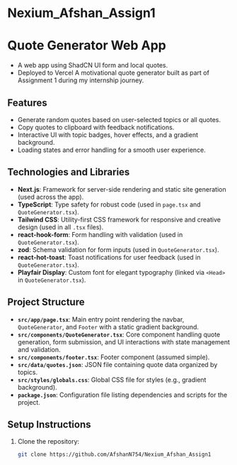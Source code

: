 # Nexium_Afshan_Assign1

# Quote Generator Web App
- A web app using ShadCN UI form and local quotes.
- Deployed to Vercel
A motivational quote generator built as part of Assignment 1 during my internship journey.

## Features
- Generate random quotes based on user-selected topics or all quotes.
- Copy quotes to clipboard with feedback notifications.
- Interactive UI with topic badges, hover effects, and a gradient background.
- Loading states and error handling for a smooth user experience.

## Technologies and Libraries
- **Next.js**: Framework for server-side rendering and static site generation (used across the app).
- **TypeScript**: Type safety for robust code (used in `page.tsx` and `QuoteGenerator.tsx`).
- **Tailwind CSS**: Utility-first CSS framework for responsive and creative design (used in all `.tsx` files).
- **react-hook-form**: Form handling with validation (used in `QuoteGenerator.tsx`).
- **zod**: Schema validation for form inputs (used in `QuoteGenerator.tsx`).
- **react-hot-toast**: Toast notifications for user feedback (used in `QuoteGenerator.tsx`).
- **Playfair Display**: Custom font for elegant typography (linked via `<Head>` in `QuoteGenerator.tsx`).

## Project Structure
- **`src/app/page.tsx`**: Main entry point rendering the navbar, `QuoteGenerator`, and `Footer` with a static gradient background.
- **`src/components/QuoteGenerator.tsx`**: Core component handling quote generation, form submission, and UI interactions with state management and validation.
- **`src/components/footer.tsx`**: Footer component (assumed simple).
- **`src/data/quotes.json`**: JSON file containing quote data organized by topics.
- **`src/styles/globals.css`**: Global CSS file for styles (e.g., gradient background).
- **`package.json`**: Configuration file listing dependencies and scripts for the project.

## Setup Instructions
1. Clone the repository:
   ```bash
   git clone https://github.com/AfshanN754/Nexium_Afshan_Assign1
